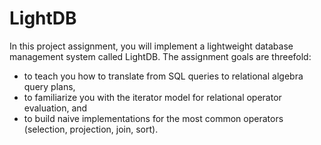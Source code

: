 # LightDB

In this project assignment, you will implement a lightweight database management system
called LightDB. The assignment goals are threefold:
* to teach you how to translate from SQL queries to relational algebra query plans,
* to familiarize you with the iterator model for relational operator evaluation, and
* to build naive implementations for the most common operators (selection, projection, join, sort).
